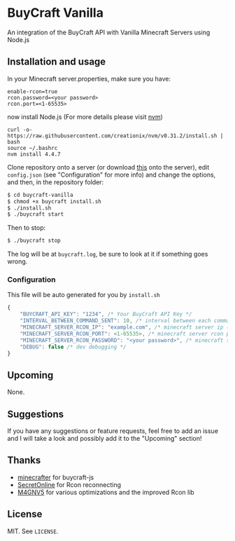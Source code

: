 # BuyCraft Vanilla
An integration of the BuyCraft API with Vanilla Minecraft Servers using Node.js

## Installation and usage

In your Minecraft server.properties, make sure you have:
```
enable-rcon=true
rcon.password=<your password>
rcon.port=<1-65535>
```

now install Node.js (For more details please visit [nvm](https://github.com/creationix/nvm))
```
curl -o- https://raw.githubusercontent.com/creationix/nvm/v0.31.2/install.sh | bash
source ~/.bashrc
nvm install 4.4.7
```

Clone repository onto a server (or download [this](https://github.com/destruc7i0n/buycraft-vanilla/archive/master.zip) onto the server), edit ```config.json``` (see "Configuration" for more info) and change the options, and then, in the repository folder:
```sh
$ cd buycraft-vanilla
$ chmod +x buycraft install.sh
$ ./install.sh
$ ./buycraft start
```

Then to stop: 
```sh
$ ./buycraft stop
```

The log will be at `buycraft.log`, be sure to look at it if something goes wrong.

### Configuration
This file will be auto generated for you by `install.sh`
```js
{
    "BUYCRAFT_API_KEY": "1234", /* Your BuyCraft API Key */
    "INTERVAL_BETWEEN_COMMAND_SENT": 10, /* interval between each command is sent to server */
    "MINECRAFT_SERVER_RCON_IP": "example.com", /* minecraft server ip (make sure you have enabled rcon) */
    "MINECRAFT_SERVER_RCON_PORT": <1-65535>, /* minecraft server rcon port */
    "MINECRAFT_SERVER_RCON_PASSWORD": "<your password>", /* minecraft server rcon password */
    "DEBUG": false /* dev debugging */
}
```

## Upcoming
None.

## Suggestions
If you have any suggestions or feature requests, feel free to add an issue and I will take a look and possibly add it to the "Upcoming" section!

## Thanks
* [minecrafter](https://github.com/minecrafter) for buycraft-js
* [SecretOnline](https://github.com/secretonline) for Rcon reconnecting 
* [M4GNV5](https://github.com/M4GNV5) for various optimizations and the improved Rcon lib

## License

MIT. See `LICENSE`.
